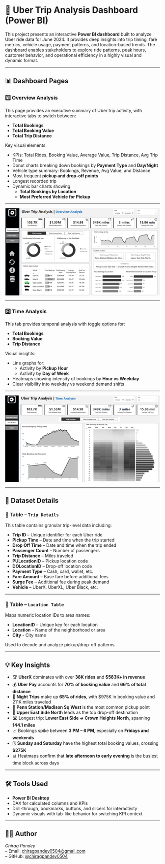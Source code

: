 # 🚖 Uber Trip Analysis Dashboard (Power BI)

This project presents an interactive **Power BI dashboard** built to analyze Uber ride data for June 2024. It provides deep insights into trip timing, fare metrics, vehicle usage, payment patterns, and location-based trends. The dashboard enables stakeholders to explore ride patterns, peak hours, customer behavior, and operational efficiency in a highly visual and dynamic format.

---

## 📊 Dashboard Pages

### 1️⃣ Overview Analysis

This page provides an executive summary of Uber trip activity, with interactive tabs to switch between:

- **Total Bookings**
- **Total Booking Value**
- **Total Trip Distance**

Key visual elements:

- KPIs: Total Rides, Booking Value, Average Value, Trip Distance, Avg Trip Time
- Donut charts breaking down bookings by **Payment Type** and **Day/Night**
- Vehicle type summary: Bookings, Revenue, Avg Value, and Distance
- Most frequent **pickup and drop-off points**
- Longest recorded trip
- Dynamic bar charts showing:
  - **Total Bookings by Location**
  - **Most Preferred Vehicle for Pickup**
---
![Overview](images/overview.png)

---

### 2️⃣ Time Analysis

This tab provides temporal analysis with toggle options for:

- **Total Bookings**
- **Booking Value**
- **Trip Distance**

Visual insights:

- Line graphs for:
  - Activity by **Pickup Hour**
  - Activity by **Day of Week**
- Heatmaps showing intensity of bookings by **Hour vs Weekday**
- Clear visibility into weekday vs weekend demand shifts
---
![Time Analysis](images/Time_Analysis.png)

---

## 📁 Dataset Details

### 📌 Table – `Trip Details`

This table contains granular trip-level data including:

- **Trip ID** – Unique identifier for each Uber ride  
- **Pickup Time** – Date and time when the trip started  
- **Drop Off Time** – Date and time when the trip ended  
- **Passenger Count** – Number of passengers  
- **Trip Distance** – Miles traveled  
- **PULocationID** – Pickup location code  
- **DOLocationID** – Drop-off location code  
- **Payment Type** – Cash, card, wallet, etc.  
- **Fare Amount** – Base fare before additional fees  
- **Surge Fee** – Additional fee during peak demand  
- **Vehicle** – UberX, UberXL, Uber Black, etc.

---

### 📌 Table – `Location Table`

Maps numeric location IDs to area names:

- **LocationID** – Unique key for each location  
- **Location** – Name of the neighborhood or area  
- **City** - City name

Used to decode and analyze pickup/drop-off patterns.

---

## 💡 Key Insights

- 🏆 **UberX** dominates with over **38K rides** and **$583K+ in revenue**
- 💰 **Uber Pay** accounts for **70% of booking value** and **66% of total distance**
- 🌙 **Night Trips** make up **65% of rides**, with $975K in booking value and 211K miles traveled
- 📍 **Penn Station/Madison Sq West** is the most common pickup point  
- 🧭 **Upper East Side North** leads as the top drop-off destination
- 🛣️ Longest trip: **Lower East Side → Crown Heights North**, spanning **144.1 miles**
- 📈 Bookings spike between **3 PM – 6 PM**, especially on **Fridays and weekends**
- 🗓️ **Sunday and Saturday** have the highest total booking values, crossing **$275K**
- 📊 Heatmaps confirm that **late afternoon to early evening** is the busiest time block across days

---

## 🛠 Tools Used

- **Power BI Desktop**
- DAX for calculated columns and KPIs
- Drill-through, bookmarks, buttons, and slicers for interactivity
- Dynamic visuals with tab-like behavior for switching KPI context

---

## 👨‍💻 Author

_Chirag Pandey_  
– Email: chiragpandey0504@gmail.com  
– GitHub: [@chiragpandey0504](https://github.com/chiragpandey0504)
